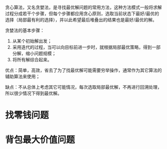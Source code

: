 贪心算法，又名贪婪法，是寻找最优解问题的常用方法，这种方法模式一般将求解过程分成若干个步骤，但每个步骤都应用贪心原则，选取当前状态下最好/最优的选择（局部最有利的选择），并以此希望最后堆叠出的结果也是最好/最优的解。

贪婪法的基本步骤：

1. 从某个初始解出发；
2. 采用迭代的过程，当可以向目标前进一步时，就根据局部最优策略，得到一部分解，缩小问题规模；
3. 将所有解综合起来。

优点：简单，高效，省去了为了找最优解可能需要穷举操作，通常作为其它算法的辅助算法来使用；

缺点：不从总体上考虑其它可能情况，每次选取局部最优解，不再进行回溯处理，所以很少情况下得到最优解。

# 找零钱问题

# 背包最大价值问题